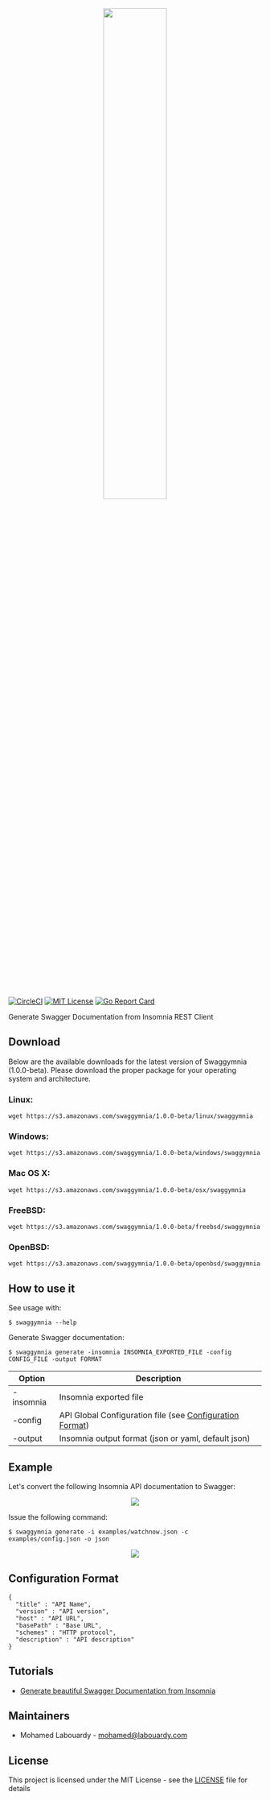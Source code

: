 <div align="center">
  <img src="logo.png" width="50%"/>
</div>

[![CircleCI](https://circleci.com/gh/mlabouardy/swaggymnia/tree/master.svg?style=svg&circle-token=bcfce92d1e46aaf0d50b4b3fa8baf8406d4bc115)](https://circleci.com/gh/mlabouardy/swaggymnia/tree/master) [![MIT License](http://img.shields.io/badge/license-MIT-blue.svg?style=flat)](LICENSE) [![Go Report Card](https://goreportcard.com/badge/github.com/mlabouardy/swaggymnia)](https://goreportcard.com/report/github.com/mlabouardy/swaggymnia)

Generate Swagger Documentation from Insomnia REST Client

## Download

Below are the available downloads for the latest version of Swaggymnia  (1.0.0-beta). Please download the proper package for your operating system and architecture.

### Linux:

```
wget https://s3.amazonaws.com/swaggymnia/1.0.0-beta/linux/swaggymnia
```

### Windows:

```
wget https://s3.amazonaws.com/swaggymnia/1.0.0-beta/windows/swaggymnia
```

### Mac OS X:

```
wget https://s3.amazonaws.com/swaggymnia/1.0.0-beta/osx/swaggymnia
```

### FreeBSD:

```
wget https://s3.amazonaws.com/swaggymnia/1.0.0-beta/freebsd/swaggymnia
```

### OpenBSD:

```
wget https://s3.amazonaws.com/swaggymnia/1.0.0-beta/openbsd/swaggymnia
```

## How to use it

See usage with:

```
$ swaggymnia --help
```

Generate Swagger documentation:

```
$ swaggymnia generate -insomnia INSOMNIA_EXPORTED_FILE -config CONFIG_FILE -output FORMAT
```

| Option | Description |
| ------ | ----------- |
| -insomnia | Insomnia exported file |
| -config | API Global Configuration file (see [Configuration Format](#configuration-format))|
| -output | Insomnia output format (json or yaml, default json)  |


## Example

Let's convert the following Insomnia API documentation to Swagger:

<div align="center">
  <img src="insomnia.png"/>
</div>

Issue the following command:

```
$ swaggymnia generate -i examples/watchnow.json -c examples/config.json -o json
```

<div align="center">
  <img src="swagger.png"/>
</div>

## Configuration Format

```
{
  "title" : "API Name",
  "version" : "API version",
  "host" : "API URL",
  "basePath" : "Base URL",
  "schemes" : "HTTP protocol",
  "description" : "API description"
}
```

## Tutorials

* [Generate beautiful Swagger Documentation from Insomnia](http://www.blog.labouardy.com/generate-swagger-documentation-from-insomnia-rest-client/)

## Maintainers

- Mohamed Labouardy - mohamed@labouardy.com

## License

This project is licensed under the MIT License - see the [LICENSE](LICENSE) file for details
